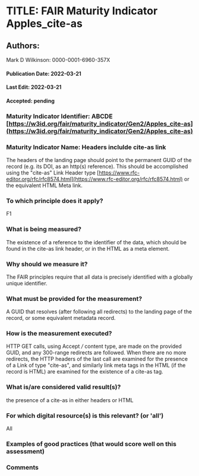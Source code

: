 # TITLE:  FAIR Maturity Indicator Apples_cite-as

## Authors: 
Mark D Wilkinson: 0000-0001-6960-357X

#### Publication Date: 2022-03-21
#### Last Edit: 2022-03-21
#### Accepted: pending


### Maturity Indicator Identifier: ABCDE [https://w3id.org/fair/maturity_indicator/Gen2/Apples_cite-as](https://w3id.org/fair/maturity_indicator/Gen2/Apples_cite-as)

### Maturity Indicator Name:   Headers inclulde cite-as link

The headers of the landing page should point to the permanent GUID of the record (e.g. its DOI, as an http(s) reference).  This should be accomplished 
using the "cite-as" Link Header type [https://www.rfc-editor.org/rfc/rfc8574.html](https://www.rfc-editor.org/rfc/rfc8574.html) or the equivalent HTML Meta link.

### To which principle does it apply?
F1

### What is being measured?

The existence of a reference to the identifier of the data, which should be found in the cite-as link header, or in the HTML as a meta element.

### Why should we measure it?
The FAIR principles require that all data is precisely identified with a globally unique identifier.

### What must be provided for the measurement?
A GUID that resolves (after following all redirects) to the landing page of the record, or some equivalent metadata record.


### How is the measurement executed?
HTTP GET calls, using Accept */* content type, are made on the provided GUID, and any 300-range redirects are followed.  When there are no more redirects, 
the HTTP headers of the last call are examined for the presence of a Link of type "cite-as", and similarly link meta tags in the HTML (if the record is HTML)
are examined for the existence of a cite-as tag.

### What is/are considered valid result(s)?
the presence of a cite-as in either headers or HTML

### For which digital resource(s) is this relevant? (or 'all')
All

### Examples of good practices (that would score well on this assessment)


### Comments
